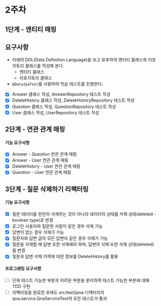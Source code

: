 # 2주차 
## 1단계 - 엔티티 매핑

##  요구사항
- 아래의 DDL(Data Definition Language)을 보고 유추하여 엔티티 클래스와 리포지토리 클래스를 작성해 본다.
    - 엔티티 클래스
    - 리포지토리 클래스
- ``@DataJpaTest``를 사용하여 학습 테스트를 진행한다.

* [x] Answer 클래스 작성, AnswerRepository 테스트 작성
* [x] DeleteHistory 클래스 작성, DeleteHistoryRepository 테스트 작성
* [x] Question 클래스 작성, QuestionRepository 테스트 작성
* [x] User 클래스 작성, UserRepository 테스트 작성
## 2단계 - 연관 관계 매핑
#### 기능 요구사항
* [x] Answer - Question 연관 관계 매핑
* [x] Answer - User 연관 관계 매핑
* [x] DeleteHistory - User 연관 관계 매핑
* [x] Question - User 연관 관계 매핑

## 3단계 - 질문 삭제하기 리팩터링
#### 기능 요구사항
* [X] 질문 데이터를 완전히 삭제하는 것이 아니라 데이터의 상태를 삭제 상태(deleted - boolean type)로 변경
* [X] 로그인 사용자와 질문한 사람이 같은 경우 삭제 가능
* [X] 답변이 없는 경우 삭제가 가능
* [X] 질문자와 답변 글의 모든 답변자 같은 경우 삭제가 가능
* [X] 질문을 삭제할 때 답변 또한 삭제해야 하며, 답변의 삭제 또한 삭제 상태(deleted)를 변경
* [X] 질문과 답변 삭제 이력에 대한 정보를 DeleteHistory를 활용

#### 프로그래밍 요구사항
* [ ] 단위 테스트 가능한 부분과 어려운 부분을 분리하여 테스트 가능한 부분에 대해 TDD 구현
* [ ] 리팩터링을 완료한 후에도 src/test/java 디렉터리의 qna.service.QnaServiceTest의 모든 테스트가 통과